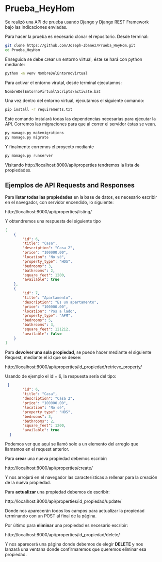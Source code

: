 # Prueba_HeyHom
Se realizó una API de prueba usando Django y Django REST Framework bajo las indicaciones enviadas. 

Para hacer la prueba es necesario clonar el repositorio. 
Desde terminal:
```bash
git clone https://github.com/Joseph-Ibanez/Prueba_HeyHom.git
cd Prueba_HeyHom
```
Enseguida se debe crear un entorno virtual, éste se hará con python mediante:
```bash
python -m venv NombreDelEntornoVirtual
```
Para activar el entorno virutal, desde terminal ejecutamos:
```bash
NombreDelEntornoVirtual\Scripts\activate.bat
```
Una vez dentro del entorno virtual, ejecutamos el siguiente comando:
```bash
pip install -r requirements.txt
```
Este comando instalará todas las dependencias necesarias para ejecutar la API.
Corremos las migraciones para que al correr el servidor éstas se vean.
```bash
py manage.py makemigrations
py manage.py migrate
```
Y finalmente corremos el proyecto mediante
```bash
py manage.py runserver
```
Visitando http://localhost:8000/api/properties tendremos la lista de propiedades.

## Ejemplos de API Requests and Responses
Para **listar todas las propiedades** en la base de datos, es necesario escribir en el navegador, 
con servidor encendido, lo siguiente:

http://localhost:8000/api/properties/listing/

Y obtendremos una respuesta del siguiente tipo
```json
[
    {
        "id": 6,
        "title": "Casa",
        "description": "Casa 2",
        "price": "100000.00",
        "location": "No sé",
        "property_type": "HOS",
        "bedrooms": 3,
        "bathrooms": 2,
        "square_feet": 1200,
        "available": true
    },
    {
        "id": 7,
        "title": "Apartamento",
        "description": "Es un apartamento",
        "price": "100000.00",
        "location": "Pos a lado",
        "property_type": "APM",
        "bedrooms": 5,
        "bathrooms": 3,
        "square_feet": 121212,
        "available": false
    }
]
```

Para **devolver una sola propiedad**, se puede hacer mediante el siguiente Request, mediante el id que se desee:

http://localhost:8000/api/properties/id_propiedad/retrieve_property/

Usando de ejemplo el id = 6, la respuesta sería del tipo:
```json
 {
        "id": 6,
        "title": "Casa",
        "description": "Casa 2",
        "price": "100000.00",
        "location": "No sé",
        "property_type": "HOS",
        "bedrooms": 3,
        "bathrooms": 2,
        "square_feet": 1200,
        "available": true
  }
```
Podemos ver que aquí se llamó solo a un elemento del arreglo que llamamos en el request anterior. 

Para **crear** una nueva propiedad debemos escribir:

http://localhost:8000/api/properties/create/

Y nos arrojará en el navegador las características a rellenar para la creación de la nueva propiedad. 

Para **actualizar** una propiedad debemos de escribir:

http://localhost:8000/api/properties/id_propiedad/update/

Donde nos aparecerán todos los campos para actualizar la propiedad terminando con un POST al final de la página. 

Por último para **eliminar** una propiedad es necesario escribir:

http://localhost:8000/api/properties/id_propiedad/delete/

Y nos aparecerá una página donde debemos de elegir **DELETE** y nos lanzará una ventana donde confirmaremos que queremos eliminar esa propiedad. 
